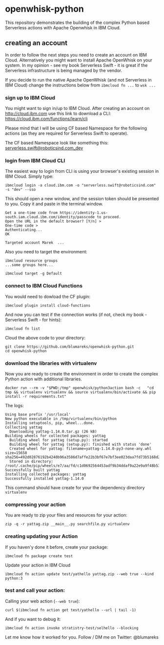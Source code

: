 # openwhisk-python
This repository demonstrates the building of the complex Python based Serverless actions with Apache Openwhisk in IBM Cloud.

## creating an account
In order to follow the next steps you need to create an account on IBM Cloud. Alternatively you might want to install Apache OpenWhisk on your system. In my opinion - see my book Serverless Swift - it is great if the Serverless infrastructure is being managed by the vendor.

If you decide to run the native Apache OpenWhisk (and not Serverless in IBM Cloud) change the instructions below from ```ibmcloud fn ...``` to ```wsk ...```

### sign up to IBM Cloud
You might want to sign in/up to IBM Cloud. After creating an account on http://cloud.ibm.com use this link to download a CLI: https://cloud.ibm.com/functions/learn/cli

Please mind that I will be using CF based Namespace for the following actions (as they are required for Serverless Swift to operate).

The CF based Namespace look like something this: serverless.swift@roboticsind.com_dev

### login from IBM Cloud CLI
The easiest way to login from CLI is using your browser's existing session in IBM Cloud. Simply type:

```
ibmcloud login -a cloud.ibm.com -o "serverless.swift@roboticsind.com" -s "dev" --sso
```

This should open a new window, and the session token should be presented to you. Copy it and paste in the terminal window.

```
Get a one-time code from https://identity-1.us-south.iam.cloud.ibm.com/identity/passcode to proceed.
Open the URL in the default browser? [Y/n] > 
One-time code > 
Authenticating...
OK

Targeted account Marek  ...
```
Also you need to target the environment:

```
ibmcloud resource groups
...some groups here...

ibmcloud target -g Default
```

### connect to IBM Cloud Functions

You would need to dowload the CF plugin:

```
ibmcloud plugin install cloud-functions
```

And now you can test if the connection works (if not, check my book - Serverless Swift - for hints):
```
ibmcloud fn list
```

Cloud the above code to your directory:

```
git clone https://github.com/blumareks/openwhisk-python.git
cd openwhisk-python
```

### download the libraries with virtualenv
Now you are ready to create the environment in order to create the complex Python action with additional libraries.

```
docker run --rm -v "$PWD:/tmp" openwhisk/python3action bash -c   "cd tmp && virtualenv virtualenv && source virtualenv/bin/activate && pip install -r requirements.txt"
```

The logs:
```
Using base prefix '/usr/local'
New python executable in /tmp/virtualenv/bin/python
Installing setuptools, pip, wheel...done.
Collecting yattag
  Downloading yattag-1.14.0.tar.gz (26 kB)
Building wheels for collected packages: yattag
  Building wheel for yattag (setup.py): started
  Building wheel for yattag (setup.py): finished with status 'done'
  Created wheel for yattag: filename=yattag-1.14.0-py3-none-any.whl size=15658 sha256=492d02876192b4240b96a3586d7affe22b3bf67e7bf3ee023daa7fd73b5168d2
  Stored in directory: /root/.cache/pip/wheels/e7/aa/fd/c1d0692564453adf9b34ddaf9a22e9a9f48b53d35ddc096864
Successfully built yattag
Installing collected packages: yattag
Successfully installed yattag-1.14.0
```

This command should have create for your the dependency directory ```virtualenv```

### compressing your action
You are ready to zip your files and resources for your action:
```
zip -q -r yattag.zip __main__.py searchfile.py virtualenv
```

### creating updating your Action
If you haven'y done it before, create your package:

```
ibmcloud fn package create test
```


Update your action in IBM Cloud

```
ibmcloud fn action update test/yathello yattag.zip --web true --kind python:3 
```

### test and call your action:
Calling your web action (```--web true```):
```
curl $(ibmcloud fn action get test/yathello --url | tail -1)
```

And if you want to debug it:

```
ibmcloud fn action invoke stratistry-test/selhello --blocking
```

Let me know how it worked for you. Follow / DM me on Twitter: @blumareks

